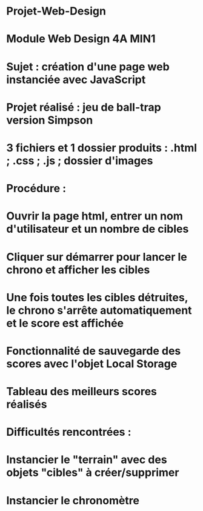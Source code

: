 # Projet-Web-Design
# Module Web Design 4A MIN1
# Sujet : création d'une page web instanciée avec JavaScript
# Projet réalisé : jeu de ball-trap version Simpson
# 3 fichiers  et 1 dossier produits : .html ; .css ; .js ; dossier d'images
# Procédure : 
# Ouvrir la page html, entrer un nom d'utilisateur et un nombre de cibles
# Cliquer sur démarrer pour lancer le chrono et afficher les cibles
# Une fois toutes les cibles détruites, le chrono s'arrête automatiquement et le score est affichée
# Fonctionnalité de sauvegarde des scores avec l'objet Local Storage 
# Tableau des meilleurs scores réalisés 
# Difficultés rencontrées : 
# Instancier le "terrain" avec des objets "cibles" à créer/supprimer
# Instancier le chronomètre
